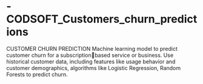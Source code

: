 # -CODSOFT_Customers_churn_predictions
CUSTOMER CHURN PREDICTION
Machine learning model to predict customer churn for a subscriptionbased service or business. Use historical customer data, including
features like usage behavior and customer demographics, 
algorithms like Logistic Regression, Random Forests to predict churn.
